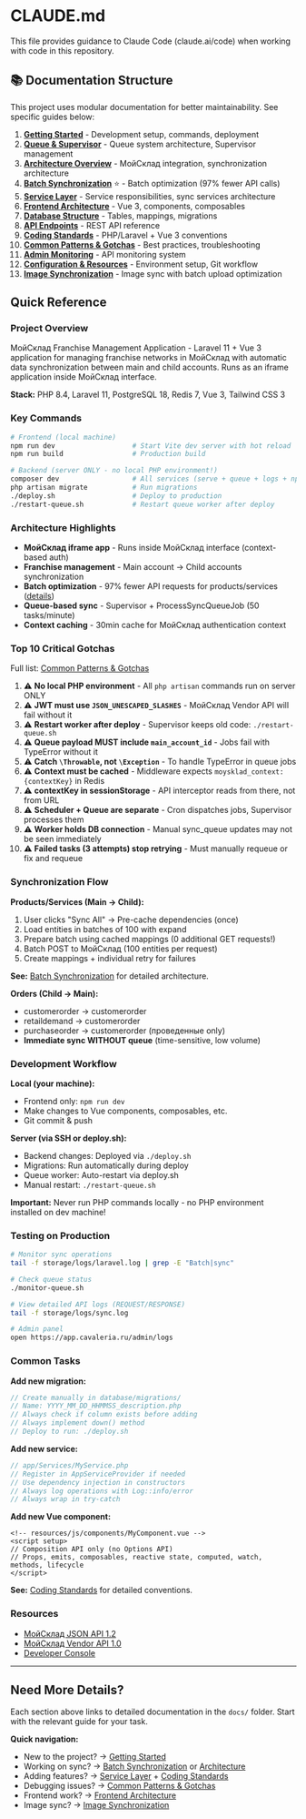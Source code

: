 # CLAUDE.md

This file provides guidance to Claude Code (claude.ai/code) when working with code in this repository.

## 📚 Documentation Structure

This project uses modular documentation for better maintainability. See specific guides below:

1. **[Getting Started](docs/01-getting-started.md)** - Development setup, commands, deployment
2. **[Queue & Supervisor](docs/02-queue-supervisor.md)** - Queue system architecture, Supervisor management
3. **[Architecture Overview](docs/03-architecture.md)** - МойСклад integration, synchronization architecture
4. **[Batch Synchronization](docs/04-batch-sync.md)** ⭐ - Batch optimization (97% fewer API calls)
5. **[Service Layer](docs/05-services.md)** - Service responsibilities, sync services architecture
6. **[Frontend Architecture](docs/06-frontend.md)** - Vue 3, components, composables
7. **[Database Structure](docs/07-database.md)** - Tables, mappings, migrations
8. **[API Endpoints](docs/08-api-endpoints.md)** - REST API reference
9. **[Coding Standards](docs/09-coding-standards.md)** - PHP/Laravel + Vue 3 conventions
10. **[Common Patterns & Gotchas](docs/10-common-patterns.md)** - Best practices, troubleshooting
11. **[Admin Monitoring](docs/11-admin-monitoring.md)** - API monitoring system
12. **[Configuration & Resources](docs/12-configuration.md)** - Environment setup, Git workflow
13. **[Image Synchronization](docs/13-image-sync.md)** - Image sync with batch upload optimization

## Quick Reference

### Project Overview

МойСклад Franchise Management Application - Laravel 11 + Vue 3 application for managing franchise networks in МойСклад with automatic data synchronization between main and child accounts. Runs as an iframe application inside МойСклад interface.

**Stack:** PHP 8.4, Laravel 11, PostgreSQL 18, Redis 7, Vue 3, Tailwind CSS 3

### Key Commands

```bash
# Frontend (local machine)
npm run dev                   # Start Vite dev server with hot reload
npm run build                 # Production build

# Backend (server ONLY - no local PHP environment!)
composer dev                  # All services (serve + queue + logs + npm)
php artisan migrate           # Run migrations
./deploy.sh                   # Deploy to production
./restart-queue.sh            # Restart queue worker after deploy
```

### Architecture Highlights

- **МойСклад iframe app** - Runs inside МойСклад interface (context-based auth)
- **Franchise management** - Main account → Child accounts synchronization
- **Batch optimization** - 97% fewer API requests for products/services ([details](docs/04-batch-sync.md))
- **Queue-based sync** - Supervisor + ProcessSyncQueueJob (50 tasks/minute)
- **Context caching** - 30min cache for МойСклад authentication context

### Top 10 Critical Gotchas

Full list: [Common Patterns & Gotchas](docs/10-common-patterns.md)

1. ⚠️ **No local PHP environment** - All `php artisan` commands run on server ONLY
2. ⚠️ **JWT must use `JSON_UNESCAPED_SLASHES`** - МойСклад Vendor API will fail without it
3. ⚠️ **Restart worker after deploy** - Supervisor keeps old code: `./restart-queue.sh`
4. ⚠️ **Queue payload MUST include `main_account_id`** - Jobs fail with TypeError without it
5. ⚠️ **Catch `\Throwable`, not `\Exception`** - To handle TypeError in queue jobs
6. ⚠️ **Context must be cached** - Middleware expects `moysklad_context:{contextKey}` in Redis
7. ⚠️ **contextKey in sessionStorage** - API interceptor reads from there, not from URL
8. ⚠️ **Scheduler + Queue are separate** - Cron dispatches jobs, Supervisor processes them
9. ⚠️ **Worker holds DB connection** - Manual sync_queue updates may not be seen immediately
10. ⚠️ **Failed tasks (3 attempts) stop retrying** - Must manually requeue or fix and requeue

### Synchronization Flow

**Products/Services (Main → Child):**
1. User clicks "Sync All" → Pre-cache dependencies (once)
2. Load entities in batches of 100 with expand
3. Prepare batch using cached mappings (0 additional GET requests!)
4. Batch POST to МойСклад (100 entities per request)
5. Create mappings + individual retry for failures

**See:** [Batch Synchronization](docs/04-batch-sync.md) for detailed architecture.

**Orders (Child → Main):**
- customerorder → customerorder
- retaildemand → customerorder
- purchaseorder → customerorder (проведенные only)
- **Immediate sync WITHOUT queue** (time-sensitive, low volume)

### Development Workflow

**Local (your machine):**
- Frontend only: `npm run dev`
- Make changes to Vue components, composables, etc.
- Git commit & push

**Server (via SSH or deploy.sh):**
- Backend changes: Deployed via `./deploy.sh`
- Migrations: Run automatically during deploy
- Queue worker: Auto-restart via deploy.sh
- Manual restart: `./restart-queue.sh`

**Important:** Never run PHP commands locally - no PHP environment installed on dev machine!

### Testing on Production

```bash
# Monitor sync operations
tail -f storage/logs/laravel.log | grep -E "Batch|sync"

# Check queue status
./monitor-queue.sh

# View detailed API logs (REQUEST/RESPONSE)
tail -f storage/logs/sync.log

# Admin panel
open https://app.cavaleria.ru/admin/logs
```

### Common Tasks

**Add new migration:**
```php
// Create manually in database/migrations/
// Name: YYYY_MM_DD_HHMMSS_description.php
// Always check if column exists before adding
// Always implement down() method
// Deploy to run: ./deploy.sh
```

**Add new service:**
```php
// app/Services/MyService.php
// Register in AppServiceProvider if needed
// Use dependency injection in constructors
// Always log operations with Log::info/error
// Always wrap in try-catch
```

**Add new Vue component:**
```vue
<!-- resources/js/components/MyComponent.vue -->
<script setup>
// Composition API only (no Options API)
// Props, emits, composables, reactive state, computed, watch, methods, lifecycle
</script>
```

**See:** [Coding Standards](docs/09-coding-standards.md) for detailed conventions.

### Resources

- [МойСклад JSON API 1.2](https://dev.moysklad.ru/doc/api/remap/1.2/)
- [МойСклад Vendor API 1.0](https://dev.moysklad.ru/doc/api/vendor/1.0/)
- [Developer Console](https://apps.moysklad.ru/cabinet/)

---

## Need More Details?

Each section above links to detailed documentation in the `docs/` folder. Start with the relevant guide for your task.

**Quick navigation:**
- New to the project? → [Getting Started](docs/01-getting-started.md)
- Working on sync? → [Batch Synchronization](docs/04-batch-sync.md) or [Architecture](docs/03-architecture.md)
- Adding features? → [Service Layer](docs/05-services.md) + [Coding Standards](docs/09-coding-standards.md)
- Debugging issues? → [Common Patterns & Gotchas](docs/10-common-patterns.md)
- Frontend work? → [Frontend Architecture](docs/06-frontend.md)
- Image sync? → [Image Synchronization](docs/13-image-sync.md)
